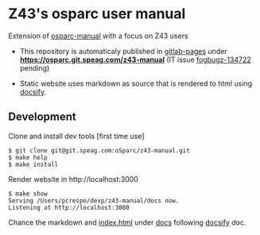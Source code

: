# Z43's osparc user manual 

Extension of [osparc-manual] with a focus on Z43 users

- This repository is automaticaly published in [gitlab-pages] under **https://osparc.git.speag.com/z43-manual**  (IT issue [fogbugz-134722](https://z43.manuscript.com/f/cases/134722/) pending)

- Static website uses markdown as source that is rendered to html using [docsify](https://docsify.js.org/).

## Development

Clone and install dev tools [first time use]

```console
$ git clone git@git.speag.com:oSparc/z43-manual.git 
$ make help
$ make install
```

Render website in http://localhost:3000
```console
$ make show
Serving /Users/pcrespo/devp/z43-manual/docs now.
Listening at http://localhost:3000
```

Chance the markdown and [index.html](docs/index.html) under [docs](./docs) following [docsify] doc.

<!-- Links below this line!-->
[gitlab-pages]:https://docs.gitlab.com/ee/user/project/pages/index.html
[osparc-manual]:https://github.com/ITISFoundation/osparc-manual\
[docsify]:https://docsify.js.org/